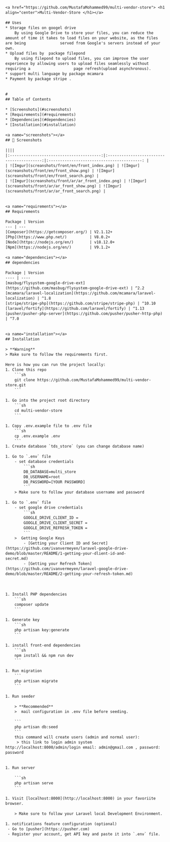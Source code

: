     <a href="https://github.com/MustafaMohammed99/multi-vendor-store"> <h1 align="center">Multi-Vendor-Store </h1></a>

    ## Uses
    * Storage files on googel drive 
        By using Google Drive to store your files, you can reduce the amount of time it takes to load files on your website, as the files are being               served from Google's servers instead of your own.
    * Upload files by  package filepond
        By using filepond to upload files, you can improve the user experience by allowing users to upload files seamlessly without requiring a                   page refresh(upload asynchronous).
    * support multi language by package mcamara
    * Payment by package stripe .


    #
    ## Table of Contents

    * [Screenshots](#screenshots)
    * [Requirements](#requirements)
    * [Dependencies](#dependencies)
    * [Installation](#installation)

    <a name="screenshots"></a>
    ## 📸 Screenshots

    ||||
    |:----------------------------------------:|:-----------------------------------------:|:-----------------------------------------: |
    | ![Imgur](screanshots/front/en/front_index.png) | ![Imgur](screanshots/front/en/front_show.png) | ![Imgur](screanshots/front/en/front_search.png) |
    | ![Imgur](screanshots/front/ar/ar_front_index.png) | ![Imgur](screanshots/front/ar/ar_front_show.png) | ![Imgur](screanshots/front/ar/ar_front_search.png) |


    <a name="requirements"></a>
    ## Requirements

    Package | Version
    --- | ---
    [Composer](https://getcomposer.org/) | V2.1.12+
    [Php](https://www.php.net/)          | V8.0.2+
    [Node](https://nodejs.org/en/)       | v18.12.0+
    [Npm](https://nodejs.org/en/)        | V9.1.2+ 

    <a name="dependencies"></a>
    ## dependencies

    Package | Version
    ---- | ----
    [masbug/flysystem-google-drive-ext](https://github.com/masbug/flysystem-google-drive-ext) | ^2.2
    [mcamara/laravel-localization](https://github.com/mcamara/laravel-localization) | ^1.8
    [stripe/stripe-php](https://github.com/stripe/stripe-php) | ^10.10
    [laravel/fortify](https://github.com/laravel/fortify) | ^1.13
    [pusher/pusher-php-server](https://github.com/pusher/pusher-http-php) | ^7.0


    <a name="installation"></a>
    ## Installation

    > **Warning**
    > Make sure to follow the requirements first.

    Here is how you can run the project locally:
    1. Clone this repo
        ```sh
        git clone https://github.com/MustafaMohammed99/multi-vendor-store.git
        ```

    1. Go into the project root directory
        ```sh
        cd multi-vendor-store
        ```

    1. Copy .env.example file to .env file
        ```sh
        cp .env.example .env
        ```
    1. Create database `tds_store` (you can change database name)

    1. Go to `.env` file 
        - set database credentials 
            ```sh 
            DB_DATABASE=multi_store
            DB_USERNAME=root
            DB_PASSWORD=[YOUR PASSWORD]
            ```
        > Make sure to follow your database username and password

    1. Go to `.env` file 
        - set google drive credentials 
            ```sh 
            GOOGLE_DRIVE_CLIENT_ID =
            GOOGLE_DRIVE_CLIENT_SECRET =
            GOOGLE_DRIVE_REFRESH_TOKEN =
            ```
        >  Getting Google Keys 
            - [Getting your Client ID and Secret](https://github.com/ivanvermeyen/laravel-google-drive-demo/blob/master/README/1-getting-your-dlient-id-and-            secret.md)
            - [Getting your Refresh Token](https://github.com/ivanvermeyen/laravel-google-drive-demo/blob/master/README/2-getting-your-refresh-token.md)



    1. Install PHP dependencies 
        ```sh
        composer update
        ```

    1. Generate key 
        ```sh
        php artisan key:generate
        ```

    1. install front-end dependencies
        ```sh
        npm install && npm run dev
        ```

    1. Run migration
        ```
        php artisan migrate
        ```

    1. Run seeder

        > **Recommended**
        >  mail configuration in .env file before seeding.

        ```
        php artisan db:seed
        ```
        this command will create users (admin and normal user):
         > this link to login admin system http://localhost:8000/admin/login email: admin@gmail.com , password: password


    1. Run server 

        ```sh
        php artisan serve
        ```  

    1. Visit [localhost:8000](http://localhost:8000) in your favoriite browser.

        > Make sure to follow your Laravel local Development Environment.

    1. notifications feature configuration (optional)
     - Go to [pusher](https://pusher.com)
     - Register your account, get API key and paste it into `.env` file.
